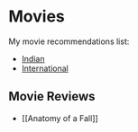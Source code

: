 # Movies

My movie recommendations list:

- [Indian](https://www.themoviedb.org/list/8239211-indian-movies)
- [International](https://www.themoviedb.org/list/8239249-international-movies)

## Movie Reviews
- [[Anatomy of a Fall]]